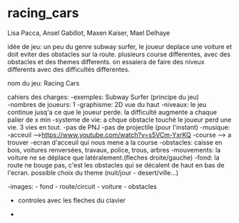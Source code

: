 # racing_cars

Lisa Pacca, Ansel Gabillot, Maxen Kaiser, Mael Delhaye

idée de jeu:
  un peu du genre subway surfer, le joueur deplace une voiture et doit eviter des obstacles sur la route. 
  plusieurs course differentes, avec des obstacles et des themes differents.
  on essaiera de faire des niveux differents avec des difficultés differentes. 
  
nom du jeu: Racing Cars 

cahiers des charges:
  -exemples: Subway Surfer (principe du jeu)  
  -nombres de joueurs: 1
  -graphisme: 2D vue du haut
  -niveaux: le jeu continue jusq'a ce que le joueur perde. la difficulté augmente a chaque palier de x min
  -systeme de vie: a chque obstacle touché le joueur perd une vie. 3 vies en tout. 
  -pas de PNJ
  -pas de projectile (pour l'instant)
  -musique:
    -acceuil -->https://www.youtube.com/watch?v=s5VCm-YxrKQ
    -course --> a trouver 
  -ecran d'acceuil qui nous mene a la course 
  -obstacles: caisse en bois, voitures renversées, travaux, police, trous, arbres
  -mouvements: la voiture ne se déplace que latéralement.(fleches droite/gauche)
  -fond: la route ne bouge pas, c'est les obstacles qui se décalent de haut en bas de l'ecran. 
         possible choix du theme (nuit/jour - desert/ville...)
  
  -images: 
    - fond
    - route/circuit
    - voiture
    - obstacles
    
  - controles avec les fleches du clavier

  -
